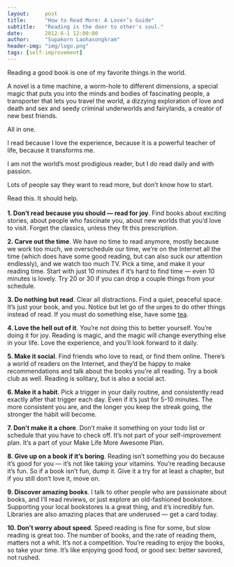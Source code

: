 ```yaml
---
layout:     post
title:      "How to Read More: A Lover’s Guide"
subtitle:   "Reading is the door to other's soul."
date:       2012-6-1 12:00:00
author:     "Supakorn Laohasongkram"
header-img: "img/logo.png"
tags: [self-improvement]
---
```


<p>Reading a good book is one of my favorite things in the world.</p>
<p>A novel is a time machine, a worm-hole to different dimensions, a special magic that puts you into the minds and bodies of fascinating people, a transporter that lets you travel the world, a dizzying exploration of love and death and sex and seedy criminal underworlds and fairylands, a creator of new best friends.</p>
<p>All in one.</p>
<p>I read because I love the experience, because it is a powerful teacher of life, because it transforms me.</p>
<p>I am not the world&#8217;s most prodigious reader, but I do read daily and with passion.</p>
<p>Lots of people say they want to read more, but don&#8217;t know how to start.</p>
<p>Read this. It should help.<br />
<span id="more-8753"></span><br />
<strong>1. Don&#8217;t read because you should &#8212; read for joy</strong>. Find books about exciting stories, about people who fascinate you, about new worlds that you&#8217;d love to visit. Forget the classics, unless they fit this prescription.</p>
<p><strong>2. Carve out the time</strong>. We have no time to read anymore, mostly because we work too much, we overschedule our time, we&#8217;re on the Internet all the time (which does have some good reading, but can also suck our attention endlessly), and we watch too much TV. Pick a time, and make it your reading time. Start with just 10 minutes if it&#8217;s hard to find time &#8212; even 10 minutes is lovely. Try 20 or 30 if you can drop a couple things from your schedule.</p>
<p><strong>3. Do nothing but read</strong>. Clear all distractions. Find a quiet, peaceful space. It&#8217;s just your book, and you. Notice but let go of the urges to do other things instead of read. If you must do something else, have some <a href="http://mnmlist.com/tea/">tea</a>.</p>
<p><strong>4. Love the hell out of it</strong>. You&#8217;re not doing this to better yourself. You&#8217;re doing it for joy. Reading is magic, and the magic will change everything else in your life. Love the experience, and you&#8217;ll look forward to it daily.</p>
<p><strong>5. Make it social</strong>. Find friends who love to read, or find them online. There&#8217;s a world of readers on the Internet, and they&#8217;d be happy to make recommendations and talk about the books you&#8217;re all reading. Try a book club as well. Reading is solitary, but is also a social act.</p>
<p><strong>6. Make it a habit</strong>. Pick a trigger in your daily routine, and consistently read exactly after that trigger each day. Even if it&#8217;s just for 5-10 minutes. The more consistent you are, and the longer you keep the streak going, the stronger the habit will become.</p>
<p><strong>7. Don&#8217;t make it a chore</strong>. Don&#8217;t make it something on your todo list or schedule that you have to check off. It&#8217;s not part of your self-improvement plan. It&#8217;s a part of your Make Life More Awesome Plan.</p>
<p><strong>8. Give up on a book if it&#8217;s boring</strong>. Reading isn&#8217;t something you do because it&#8217;s good for you &#8212; it&#8217;s not like taking your vitamins. You&#8217;re reading because it&#8217;s fun. So if a book isn&#8217;t fun, dump it. Give it a try for at least a chapter, but if you still don&#8217;t love it, move on.</p>
<p><strong>9. Discover amazing books</strong>. I talk to other people who are passionate about books, and I&#8217;ll read reviews, or just explore an old-fashioned bookstore. Supporting your local bookstores is a great thing, and it&#8217;s incredibly fun. Libraries are also amazing places that are underused &#8212; get a card today.</p>
<p><strong>10. Don&#8217;t worry about speed</strong>. Speed reading is fine for some, but slow reading is great too. The number of books, and the rate of reading them, matters not a whit. It&#8217;s not a competition. You&#8217;re reading to enjoy the books, so take your time. It&#8217;s like enjoying good food, or good sex: better savored, not rushed.</p>